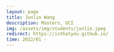 ```yaml
---
layout: page
title: Junlin Wang
description: Masters, UCI
img: /assets/img/students/junlin.jpeg
redirect: https://isthatyou.github.io/
time: 2022/01 -
---
```


